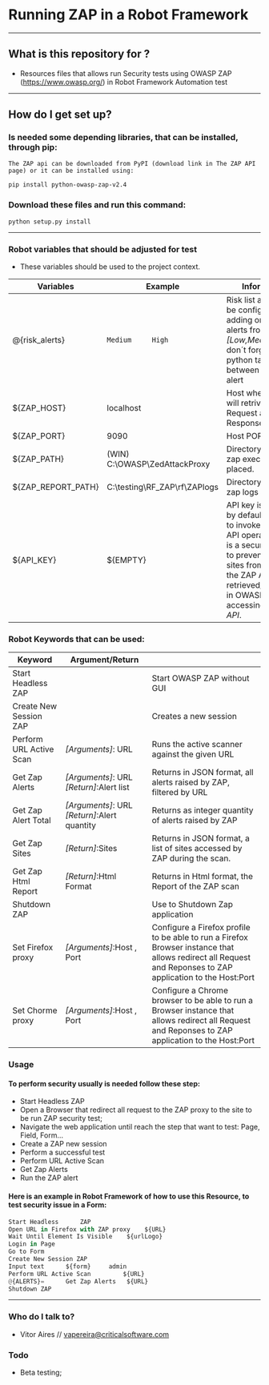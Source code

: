 # **Running ZAP in a Robot Framework**

-----------------------

## What is this repository for ?

* Resources files that allows run Security tests using OWASP ZAP (https://www.owasp.org/) in Robot Framework Automation test

-----------------------

## How do I get set up?
### Is needed some depending libraries, that can be installed, through pip:

    The ZAP api can be downloaded from PyPI (download link in The ZAP API page) or it can be installed using:

    pip install python-owasp-zap-v2.4


### Download these files and run this command:

    python setup.py install

-----------------------
### Robot variables that should be adjusted for test

* These variables should be used to the project context.

| Variables  |Example |Information   |
|---|---|---|
| @{risk_alerts}  | ``` Medium     High ```| Risk list alert, can be configured by adding or remove alerts from this set _[Low,Medium,High]_, don´t forget the python tabulation between each risk alert  |
| ${ZAP_HOST}  |  localhost | Host where the ZAP will retrive all Request and Responses|
| ${ZAP_PORT}  |  9090 |Host PORT for ZAP|
| ${ZAP_PATH}  | (WIN) C:\\OWASP\\ZedAttackProxy   | Directory where the zap executable is placed.|
| ${ZAP_REPORT_PATH}|    C:\\testing\\RF_ZAP\\rf\\ZAPlogs |Directory where the zap logs are placed.
| ${API_KEY}    |  ${EMPTY} | API key is required by default in order to invoke any of the API operations. This is a security feature to prevent malicious sites from invoking the ZAP API. Can be retrieved/removed in OWASP ZAP bym accessing *Tools> API*.


### Robot Keywords that can be used:
| Keyword  |Argument/Return |    |
|---|---|---|
|Start Headless ZAP||Start OWASP ZAP without GUI|
|Create New Session ZAP||Creates a new session|
|Perform URL Active Scan| *[Arguments]*: URL|Runs the active scanner against the given URL|
|Get Zap Alerts| *[Arguments]*: URL *[Return]*:Alert list|Returns in JSON format, all alerts raised by ZAP, filtered by URL|
|Get Zap Alert Total| *[Arguments]*: URL *[Return]*:Alert quantity |Returns as integer quantity of alerts raised by ZAP|
|Get Zap Sites| *[Return]*:Sites | Returns in JSON format, a list of sites accessed by ZAP during the scan.
|Get Zap Html Report| *[Return]*:Html Format | Returns in Html format, the Report of the ZAP scan
|Shutdown ZAP|    |  Use to Shutdown Zap application|
|Set Firefox proxy|*[Arguments]*:Host , Port| Configure a Firefox profile to be able to run a Firefox Browser instance that allows  redirect all Request and Reponses to ZAP application to the Host:Port
|Set Chorme proxy|*[Arguments]*:Host , Port| Configure a Chrome browser to be able to run a Browser instance that allows  redirect all Request and Reponses to ZAP application to the Host:Port


### Usage

#### To perform security usually is needed follow these step:
* Start Headless ZAP
* Open a Browser that redirect all request to the ZAP proxy to the site to be run ZAP security test;
* Navigate the web application until reach the step that want to test: Page, Field, Form...
* Create a ZAP new session
* Perform a successful test
* Perform URL Active Scan
* Get Zap Alerts
* Run the ZAP alert

#### Here is an example in Robot Framework of how to use this Resource, to test security issue in a Form:
```python
Start Headless      ZAP
Open URL in Firefox with ZAP proxy    ${URL}
Wait Until Element Is Visible    ${urlLogo}
Login in Page
Go to Form
Create New Session ZAP
Input text      ${form}     admin
Perform URL Active Scan 		${URL}
@{ALERTS}=    	Get Zap Alerts   ${URL}
Shutdown ZAP
```

-----------------------

### Who do I talk to?

* Vitor Aires // vapereira@criticalsoftware.com

### Todo
* Beta testing;